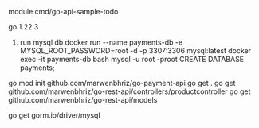 module cmd/go-api-sample-todo

go 1.22.3

1. run mysql db
docker run --name payments-db -e MYSQL_ROOT_PASSWORD=root -d -p 3307:3306 mysql:latest
docker exec -it payments-db bash
mysql -u root -proot
CREATE DATABASE payments;

go mod init github.com/marwenbhriz/go-payment-api
go get .
go get github.com/marwenbhriz/go-rest-api/controllers/productcontroller
go get github.com/marwenbhriz/go-rest-api/models

go get gorm.io/driver/mysql